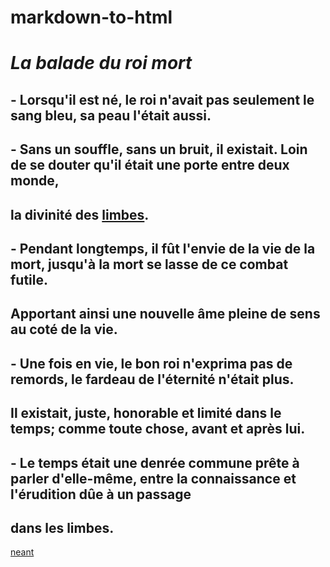 # markdown-to-html
# _*La balade du roi mort*_
## - Lorsqu'il est né, le roi n'avait pas seulement le sang bleu, sa peau l'était aussi.
## - Sans un souffle, sans un bruit, il existait. Loin de se douter qu'il était une porte entre deux monde,
## la divinité des [limbes](https://fr.wikipedia.org/wiki/Limbes).
## - Pendant longtemps, il fût l'envie de la vie de la mort, jusqu'à la mort se lasse de ce combat futile. 
## Apportant ainsi une nouvelle âme pleine de sens au coté de la vie.
## - Une fois en vie, le bon roi n'exprima pas de remords, le fardeau de l'éternité n'était plus.
## Il existait, juste, honorable et limité dans le temps; comme toute chose, avant et après lui.
## - Le temps était une denrée commune prête à parler d'elle-même, entre la connaissance et l'érudition dûe à un passage 
## dans les limbes.
[neant](https://i.pinimg.com/736x/2c/f5/f4/2cf5f4bd105727d9bfbe3908682d8aca.jpg)
